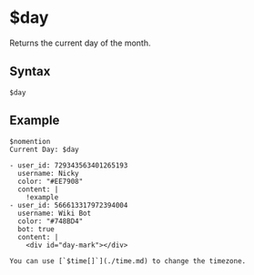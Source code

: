 # $day
Returns the current day of the month.

## Syntax
```
$day
```

## Example
```
$nomention
Current Day: $day
```

``` discord yaml
- user_id: 729343563401265193
  username: Nicky
  color: "#EE7908"
  content: |
    !example
- user_id: 566613317972394004
  username: Wiki Bot
  color: "#748BD4"
  bot: true
  content: |
    <div id="day-mark"></div>
```

```admonish info title="Timezone"
You can use [`$time[]`](./time.md) to change the timezone.
```

<script src="../theme/livetime.js"></script>
